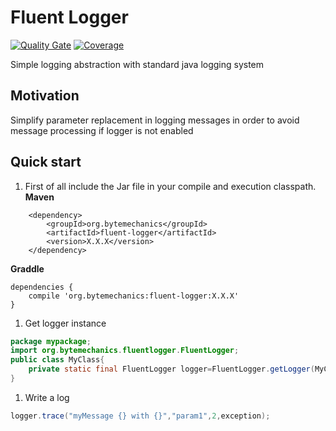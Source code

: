 # Fluent Logger
[![Quality Gate](https://sonarcloud.io/api/badges/gate?key=org.bytemechanics%3Afluent-logger)](https://sonarcloud.io/dashboard/index/org.bytemechanics%3Afluent-logger)
[![Coverage](https://sonarcloud.io/api/badges/measure?key=org.bytemechanics%3Afluent-logger&metric=coverage)](https://sonarcloud.io/dashboard/index/org.bytemechanics%3Afluent-logger)

Simple logging abstraction with standard java logging system

## Motivation
Simplify parameter replacement in logging messages in order to avoid message processing if logger is not enabled

## Quick start
1. First of all include the Jar file in your compile and execution classpath.
**Maven**
```Maven
	<dependency>
		<groupId>org.bytemechanics</groupId>
		<artifactId>fluent-logger</artifactId>
		<version>X.X.X</version>
	</dependency>
```
**Graddle**
```Gradle
dependencies {
    compile 'org.bytemechanics:fluent-logger:X.X.X'
}
```
1. Get logger instance
```Java
package mypackage;
import org.bytemechanics.fluentlogger.FluentLogger;
public class MyClass{
	private static final FluentLogger logger=FluentLogger.getLogger(MyClass.class);
}
```
1. Write a log
```Java
logger.trace("myMessage {} with {}","param1",2,exception);
```

